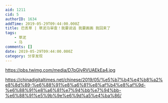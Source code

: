 ```yaml
---
aid: 1211
cid: 5
authorID: 1634
addTime: 2019-05-29T09:44:00.000Z
title: 巴丢草 | 草泥马审查！我要说话 我要画画 我回来了
tags:
    - 草泥
    - 马
comments: []
date: 2019-05-29T09:44:00.000Z
category: 分享发现
---
```


https://pbs.twimg.com/media/D7pGlyRVUAEkEa4.jpg

https://chinadigitaltimes.net/chinese/2019/05/%e5%b7%b4%e4%b8%a2%e8%8d%89-%e6%88%91%e8%a6%81%e8%af%b4%e8%af%9d-%e6%88%91%e8%a6%81%e7%94%bb%e7%94%bb-%e6%88%91%e5%9b%9e%e6%9d%a5%e4%ba%86/
